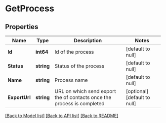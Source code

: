 # GetProcess

## Properties
Name | Type | Description | Notes
------------ | ------------- | ------------- | -------------
**Id** | **int64** | Id of the process | [default to null]
**Status** | **string** | Status of the process | [default to null]
**Name** | **string** | Process name | [default to null]
**ExportUrl** | **string** | URL on which send export the of contacts once the process is completed | [optional] [default to null]

[[Back to Model list]](../README.md#documentation-for-models) [[Back to API list]](../README.md#documentation-for-api-endpoints) [[Back to README]](../README.md)


